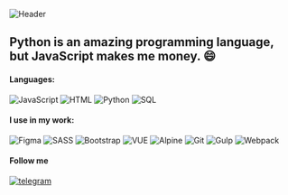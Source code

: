 ![Header](https://apispn.ru/dev/img/sickbear.jpg)

## Python is an amazing programming language, but JavaScript makes me money. 😄

#### Languages: 
![JavaScript](https://img.shields.io/badge/-JavaScript-f8db1b) ![HTML](https://img.shields.io/badge/-HTML/CSS-fc4e01) ![Python](https://img.shields.io/badge/-Python-0162af) ![SQL](https://img.shields.io/badge/-SQL-e3ee88)

#### I use in my work:
![Figma](https://img.shields.io/badge/-Figma-f24d1e) ![SASS](https://img.shields.io/badge/-SASS-c7568c) ![Bootstrap](https://img.shields.io/badge/-Bootstrap-563c7d) ![VUE](https://img.shields.io/badge/-VUE-41b882) ![Alpine](https://img.shields.io/badge/-Alpine-89c1ce)  ![Git](https://img.shields.io/badge/-Git-f15234) ![Gulp](https://img.shields.io/badge/-Gulp-e84c50) ![Webpack](https://img.shields.io/badge/-Webpack-8ed7fa)

#### Follow me
[![telegram](https://img.shields.io/badge/Telegram-2CA5E0?style=for-the-badge&logo=telegram&logoColor=white)](https://t.me/e_suloev)



